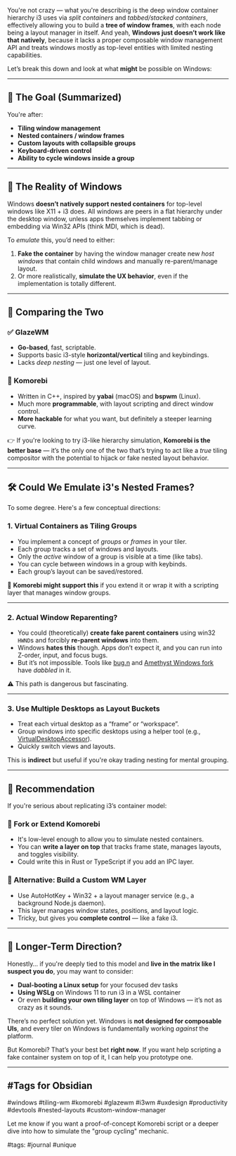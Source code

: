 You're not crazy — what you're describing is the deep window container hierarchy i3 uses via *split containers* and *tabbed/stacked containers*, effectively allowing you to build a **tree of window frames**, with each node being a layout manager in itself. And yeah, **Windows just doesn’t work like that natively**, because it lacks a proper composable window management API and treats windows mostly as top-level entities with limited nesting capabilities.

Let’s break this down and look at what **might** be possible on Windows:

---

## 🧠 The Goal (Summarized)

You're after:

* **Tiling window management**
* **Nested containers / window frames**
* **Custom layouts with collapsible groups**
* **Keyboard-driven control**
* **Ability to cycle windows inside a group**

---

## 🧰 The Reality of Windows

Windows **doesn’t natively support nested containers** for top-level windows like X11 + i3 does. All windows are peers in a flat hierarchy under the desktop window, unless apps themselves implement tabbing or embedding via Win32 APIs (think MDI, which is dead).

To *emulate* this, you’d need to either:

1. **Fake the container** by having the window manager create new *host windows* that contain child windows and manually re-parent/manage layout.
2. Or more realistically, **simulate the UX behavior**, even if the implementation is totally different.

---

## 🧪 Comparing the Two

### ✅ GlazeWM

* **Go-based**, fast, scriptable.
* Supports basic i3-style **horizontal/vertical** tiling and keybindings.
* Lacks *deep nesting* — just one level of layout.

### 🔧 Komorebi

* Written in C++, inspired by **yabai** (macOS) and **bspwm** (Linux).
* Much more **programmable**, with layout scripting and direct window control.
* **More hackable** for what you want, but definitely a steeper learning curve.

👉 If you're looking to try i3-like hierarchy simulation, **Komorebi is the better base** — it’s the only one of the two that’s trying to act like a *true* tiling compositor with the potential to hijack or fake nested layout behavior.

---

## 🛠️ Could We Emulate i3's Nested Frames?

To some degree. Here's a few conceptual directions:

### 1. **Virtual Containers as Tiling Groups**

* You implement a concept of *groups* or *frames* in your tiler.
* Each group tracks a set of windows and layouts.
* Only the *active* window of a group is visible at a time (like tabs).
* You can cycle between windows in a group with keybinds.
* Each group’s layout can be saved/restored.

🧱 **Komorebi might support this** if you extend it or wrap it with a scripting layer that manages window groups.

---

### 2. **Actual Window Reparenting?**

* You could (theoretically) **create fake parent containers** using win32 `HWND`s and forcibly **re-parent windows** into them.
* Windows **hates this** though. Apps don’t expect it, and you can run into Z-order, input, and focus bugs.
* But it’s not impossible. Tools like [bug.n](https://github.com/fuhsjr00/bug.n) and [Amethyst Windows fork](https://github.com/glsorre/amethyst-windows) have *dabbled* in it.

⚠️ This path is dangerous but fascinating.

---

### 3. **Use Multiple Desktops as Layout Buckets**

* Treat each virtual desktop as a “frame” or “workspace”.
* Group windows into specific desktops using a helper tool (e.g., [VirtualDesktopAccessor](https://github.com/Ciantic/VirtualDesktopAccessor)).
* Quickly switch views and layouts.

This is **indirect** but useful if you're okay trading nesting for mental grouping.

---

## 🧭 Recommendation

If you're serious about replicating i3’s container model:

### 🔨 Fork or Extend Komorebi

* It's low-level enough to allow you to simulate nested containers.
* You can **write a layer on top** that tracks frame state, manages layouts, and toggles visibility.
* Could write this in Rust or TypeScript if you add an IPC layer.

### 🧪 Alternative: Build a Custom WM Layer

* Use AutoHotKey + Win32 + a layout manager service (e.g., a background Node.js daemon).
* This layer manages window states, positions, and layout logic.
* Tricky, but gives you **complete control** — like a fake i3.

---

## 🧵 Longer-Term Direction?

Honestly… if you're deeply tied to this model and **live in the matrix like I suspect you do**, you may want to consider:

* **Dual-booting a Linux setup** for your focused dev tasks
* **Using WSLg** on Windows 11 to run i3 in a WSL container
* Or even **building your own tiling layer** on top of Windows — it’s not as crazy as it sounds.

There’s no perfect solution yet. Windows is **not designed for composable UIs**, and every tiler on Windows is fundamentally working *against* the platform.

But Komorebi? That’s your best bet **right now**. If you want help scripting a fake container system on top of it, I can help you prototype one.

---

## #Tags for Obsidian

\#windows #tiling-wm #komorebi #glazewm #i3wm #uxdesign #productivity #devtools #nested-layouts #custom-window-manager

Let me know if you want a proof-of-concept Komorebi script or a deeper dive into how to simulate the "group cycling" mechanic.

#tags: #journal #unique
